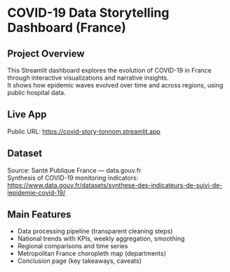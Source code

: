 # COVID-19 Data Storytelling Dashboard (France)

## Project Overview
This Streamlit dashboard explores the evolution of COVID-19 in France through interactive visualizations and narrative insights.  
It shows how epidemic waves evolved over time and across regions, using public hospital data.

## Live App
Public URL: https://covid-story-tonnom.streamlit.app

## Dataset
Source: Santé Publique France — data.gouv.fr  
Synthesis of COVID-19 monitoring indicators:  
https://www.data.gouv.fr/datasets/synthese-des-indicateurs-de-suivi-de-lepidemie-covid-19/

## Main Features
- Data processing pipeline (transparent cleaning steps)
- National trends with KPIs, weekly aggregation, smoothing
- Regional comparisons and time series
- Metropolitan France choropleth map (departments)
- Conclusion page (key takeaways, caveats)
